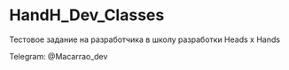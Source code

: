 # HandH_Dev_Classes
Тестовое задание на разработчика в школу разработки Heads x Hands

Telegram: @Macarrao_dev

